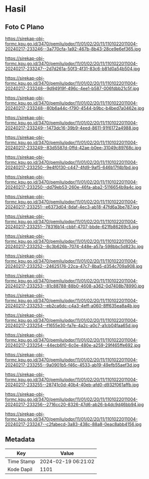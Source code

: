 # Hasil

## Foto C Plano

https://sirekap-obj-formc.kpu.go.id/3470/pemilu/pdpr/11/01/02/20/11/1101022011004-20240217-233246--3a770cfa-1a92-467b-8b43-28ce9e6ef365.jpg

https://sirekap-obj-formc.kpu.go.id/3470/pemilu/pdpr/11/01/02/20/11/1101022011004-20240217-233247--2d7d261a-50f3-4f31-83c6-b81d0a54b504.jpg

https://sirekap-obj-formc.kpu.go.id/3470/pemilu/pdpr/11/01/02/20/11/1101022011004-20240217-233248--9d94919f-496c-4ee1-b587-006fdbb21c5f.jpg

https://sirekap-obj-formc.kpu.go.id/3470/pemilu/pdpr/11/01/02/20/11/1101022011004-20240217-233248--80b6a44c-f790-4544-b9bc-b4bed7a0462e.jpg

https://sirekap-obj-formc.kpu.go.id/3470/pemilu/pdpr/11/01/02/20/11/1101022011004-20240217-233249--1473dc16-39b9-4eed-8611-91f6172a4988.jpg

https://sirekap-obj-formc.kpu.go.id/3470/pemilu/pdpr/11/01/02/20/11/1101022011004-20240217-233249--83d5587d-0ffd-42ae-b0ee-31049c89768c.jpg

https://sirekap-obj-formc.kpu.go.id/3470/pemilu/pdpr/11/01/02/20/11/1101022011004-20240217-233250--9e4f0130-c447-4fd9-9af5-646b17f4b1bd.jpg

https://sirekap-obj-formc.kpu.go.id/3470/pemilu/pdpr/11/01/02/20/11/1101022011004-20240217-233250--dd79eb53-260e-46fa-aba2-5116654b9a4c.jpg

https://sirekap-obj-formc.kpu.go.id/3470/pemilu/pdpr/11/01/02/20/11/1101022011004-20240217-233251--e6373d04-8daf-4ec3-ab18-47fd6a3be787.jpg

https://sirekap-obj-formc.kpu.go.id/3470/pemilu/pdpr/11/01/02/20/11/1101022011004-20240217-233251--78316b14-cbbf-4707-bbde-621fb86269c5.jpg

https://sirekap-obj-formc.kpu.go.id/3470/pemilu/pdpr/11/01/02/20/11/1101022011004-20240217-233252--8c3b626b-7074-448e-a57a-598bbc5d823c.jpg

https://sirekap-obj-formc.kpu.go.id/3470/pemilu/pdpr/11/01/02/20/11/1101022011004-20240217-233252--24625176-22ca-47c7-8ba5-d354c709a908.jpg

https://sirekap-obj-formc.kpu.go.id/3470/pemilu/pdpr/11/01/02/20/11/1101022011004-20240217-233253--81c88788-88b0-4608-a362-0d7408b78990.jpg

https://sirekap-obj-formc.kpu.go.id/3470/pemilu/pdpr/11/01/02/20/11/1101022011004-20240217-233253--eb2ca6dc-c4a3-4eff-a060-8ff635ea8a4b.jpg

https://sirekap-obj-formc.kpu.go.id/3470/pemilu/pdpr/11/01/02/20/11/1101022011004-20240217-233254--f1655e30-fa7e-4a2c-a0c7-a1cb04faa65d.jpg

https://sirekap-obj-formc.kpu.go.id/3470/pemilu/pdpr/11/01/02/20/11/1101022011004-20240217-233254--44ecb6f0-6c0e-480e-a259-29f465ffe692.jpg

https://sirekap-obj-formc.kpu.go.id/3470/pemilu/pdpr/11/01/02/20/11/1101022011004-20240217-233255--9a0901b5-f46c-4533-ab19-49efb55aef3d.jpg

https://sirekap-obj-formc.kpu.go.id/3470/pemilu/pdpr/11/01/02/20/11/1101022011004-20240217-233255--28741c0d-40b4-40eb-afd0-d932f061affb.jpg

https://sirekap-obj-formc.kpu.go.id/3470/pemilu/pdpr/11/01/02/20/11/1101022011004-20240217-233256--2716cc20-8326-47d6-ab26-b4dc9d46bb94.jpg

https://sirekap-obj-formc.kpu.go.id/3470/pemilu/pdpr/11/01/02/20/11/1101022011004-20240217-233247--c2fabecd-3a83-438c-88a8-0eac8abb4156.jpg


## Metadata

| Key        | Value               |
| ---------- | ------------------- |
| Time Stamp | 2024-02-19 06:21:02 |
| Kode Dapil | 1101                |



